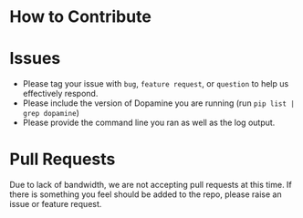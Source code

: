 # How to Contribute

# Issues

* Please tag your issue with `bug`, `feature request`, or `question` to help us
  effectively respond.
* Please include the version of Dopamine you are running
  (run `pip list | grep dopamine`)
* Please provide the command line you ran as well as the log output.

# Pull Requests

Due to lack of bandwidth, we are not accepting pull requests at this time. If
there is something you feel should be added to the repo, please raise an issue
or feature request.
